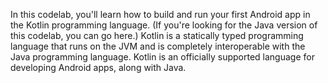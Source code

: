 In this codelab, you'll learn how to build and run your first Android app in the Kotlin programming language. (If you're looking for the Java version of this codelab, you can go here.) Kotlin is a statically typed programming language that runs on the JVM and is completely interoperable with the Java programming language. Kotlin is an officially supported language for developing Android apps, along with Java.
